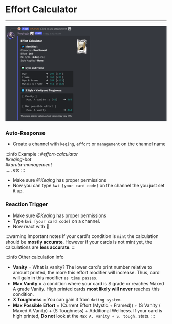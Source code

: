 # Effort Calculator
----
![Effort Calculator](/img/features/effort.png ':size=100%')

### Auto-Response
- Create a channel with `keqing`, `effort` or `management` on the channel name

:::info Example :
*#effort-calculator* <br />
*#keqing-bot* <br /> 
*#karuta-management* <br />
..... etc 
:::

- Make sure *@Keqing* has proper permissions
- Now you can type `kwi [your card code]` on the channel the you just set it up.

### Reaction Trigger
- Make sure *@Keqing* has proper permissions
- Type `kwi [your card code]` on a channel.
- Now react with 🔢

:::warning Important notes
 If your card's condition is `mint` the calculation should be **mostly accurate**, However if your cards is not mint yet, the calculations are **less accurate**.
:::

:::info Other calculation info
- **Vanity** = What is vanity? The lower card's print number relative to amount printed, the more this effort modifier will increase. Thus, card will gain in this modifier `as time passes`.
- **Max Vanity** = a condition where your card is S grade or reaches Maxed A grade Vanity. High printed cards **most likely will never** reaches this condition.
- **X Toughness** = You can gain it from `dating system`.
- **Max Possible Effort** = (Current Effort (Mystic + Framed)) + (S Vanity / Maxed A Vanity) + (S Toughness) + Additional Wellness. If your card is high printed, **Do not** look at the `Max A. vanity + S. tough.` stats.
:::